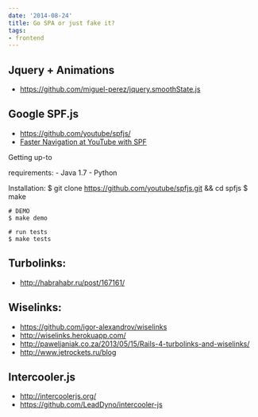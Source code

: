 ```yaml
---
date: '2014-08-24'
title: Go SPA or just fake it?
tags:
- frontend
---
```




## Jquery + Animations
- https://github.com/miguel-perez/jquery.smoothState.js




## Google SPF.js
  - https://github.com/youtube/spfjs/
  - [Faster Navigation at YouTube with SPF](https://github.com/youtube/spfjs/)


  Getting up-to

  requirements:
    - Java 1.7
    - Python


  Installation:
    $ git clone https://github.com/youtube/spfjs.git && cd spfjs
    $ make

    # DEMO
    $ make demo

    # run tests
    $ make tests


<!--more-->

## Turbolinks:
  - http://habrahabr.ru/post/167161/

## Wiselinks:
  - https://github.com/igor-alexandrov/wiselinks
  - http://wiselinks.herokuapp.com/
  - http://paweljaniak.co.za/2013/05/15/Rails-4-turbolinks-and-wiselinks/
  - http://www.jetrockets.ru/blog


## Intercooler.js
  - http://intercoolerjs.org/
  - https://github.com/LeadDyno/intercooler-js
